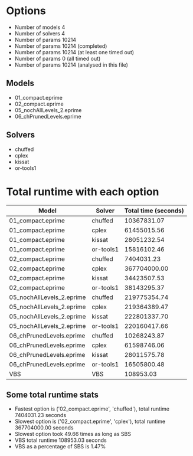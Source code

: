 

# Options


- Number of models         4
- Number of solvers        4
- Number of params     10214
- Number of params     10214 (completed)
- Number of params     10214 (at least one timed out)
- Number of params         0 (all timed out)
- Number of params     10214 (analysed in this file)


## Models


 - 01_compact.eprime
 - 02_compact.eprime
 - 05_nochAllLevels_2.eprime
 - 06_chPrunedLevels.eprime


## Solvers


 - chuffed
 - cplex
 - kissat
 - or-tools1


# Total runtime with each option


 | Model | Solver | Total time (seconds) | 
 | -- | -- | -- | 
 | 01_compact.eprime | chuffed | 10367831.07 | 
 | 01_compact.eprime | cplex | 61455015.56 | 
 | 01_compact.eprime | kissat | 28051232.54 | 
 | 01_compact.eprime | or-tools1 | 15816102.46 | 
 | 02_compact.eprime | chuffed | 7404031.23 | 
 | 02_compact.eprime | cplex | 367704000.00 | 
 | 02_compact.eprime | kissat | 34423507.53 | 
 | 02_compact.eprime | or-tools1 | 38143295.37 | 
 | 05_nochAllLevels_2.eprime | chuffed | 219775354.74 | 
 | 05_nochAllLevels_2.eprime | cplex | 219364389.47 | 
 | 05_nochAllLevels_2.eprime | kissat | 222801337.70 | 
 | 05_nochAllLevels_2.eprime | or-tools1 | 220160417.66 | 
 | 06_chPrunedLevels.eprime | chuffed | 10268243.87 | 
 | 06_chPrunedLevels.eprime | cplex | 61598746.06 | 
 | 06_chPrunedLevels.eprime | kissat | 28011575.78 | 
 | 06_chPrunedLevels.eprime | or-tools1 | 16505800.48 | 
 | VBS | VBS | 108953.03 | 


## Some total runtime stats


 - Fastest option is ('02_compact.eprime', 'chuffed'), total runtime 7404031.23 seconds
 - Slowest option is ('02_compact.eprime', 'cplex'), total runtime 367704000.00 seconds
 - Slowest option took 49.66 times as long as SBS
 - VBS total runtime 108953.03 seconds
 - VBS as a percentage of SBS is 1.47%
